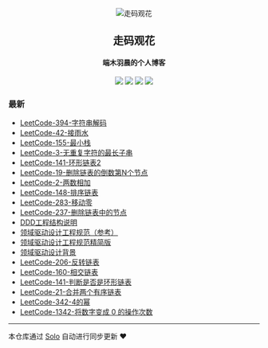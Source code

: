 <p align="center"><img alt="走码观花" src="http://p0.meituan.net/scarlett/e6ff022b2f140ef86c6e68e78fa1f52b15472.jpg"></p><h2 align="center">
走码观花
</h2>

<h4 align="center">端木羽晨的个人博客</h4>
<p align="center"><a title="走码观花" target="_blank" href="https://github.com/guobingwei/solo-blog"><img src="https://img.shields.io/github/last-commit/guobingwei/solo-blog.svg?style=flat-square&color=FF9900"></a>
<a title="GitHub repo size in bytes" target="_blank" href="https://github.com/guobingwei/solo-blog"><img src="https://img.shields.io/github/repo-size/guobingwei/solo-blog.svg?style=flat-square"></a>
<a title="Solo Version" target="_blank" href="https://github.com/88250/solo/releases"><img src="https://img.shields.io/badge/solo-4.3.1-f1e05a.svg?style=flat-square&color=blueviolet"></a>
<a title="Hits" target="_blank" href="https://github.com/88250/hits"><img src="https://hits.b3log.org/guobingwei/solo-blog.svg"></a></p>

### 最新

* [LeetCode-394-字符串解码](http://www.guobingwei.tech/articles/2021/01/02/1609560231098.html)
* [LeetCode-42-接雨水](http://www.guobingwei.tech/articles/2020/12/01/1606785094318.html)
* [LeetCode-155-最小栈](http://www.guobingwei.tech/articles/2020/12/01/1606784916260.html)
* [LeetCode-3-无重复字符的最长子串](http://www.guobingwei.tech/articles/2020/11/18/1605661780293.html)
* [LeetCode-141-环形链表2](http://www.guobingwei.tech/articles/2020/11/12/1605143954625.html)
* [LeetCode-19-删除链表的倒数第N个节点](http://www.guobingwei.tech/articles/2020/11/08/1604839592350.html)
* [LeetCode-2-两数相加](http://www.guobingwei.tech/articles/2020/11/08/1604831761334.html)
* [LeetCode-148-排序链表](http://www.guobingwei.tech/articles/2020/11/08/1604826830114.html)
* [LeetCode-283-移动零](http://www.guobingwei.tech/articles/2020/11/08/1604823602465.html)
* [LeetCode-237-删除链表中的节点](http://www.guobingwei.tech/articles/2020/11/08/1604766106712.html)
* [DDD工程结构说明](http://www.guobingwei.tech/articles/2020/11/07/1604685041050.html)
* [领域驱动设计工程规范（参考）](http://www.guobingwei.tech/articles/2020/11/07/1604684891200.html)
* [领域驱动设计工程规范精简版](http://www.guobingwei.tech/articles/2020/11/07/1604684646752.html)
* [领域驱动设计背景](http://www.guobingwei.tech/articles/2020/11/07/1604684552839.html)
* [LeetCode-206-反转链表](http://www.guobingwei.tech/articles/2020/11/07/1604679975730.html)
* [LeetCode-160-相交链表](http://www.guobingwei.tech/articles/2020/11/06/1604677277851.html)
* [LeetCode-141-判断是否是环形链表](http://www.guobingwei.tech/articles/2020/11/06/1604674707464.html)
* [LeetCode-21-合并两个有序链表](http://www.guobingwei.tech/articles/2020/11/06/1604673193789.html)
* [LeetCode-342-4的幂](http://www.guobingwei.tech/articles/2020/11/04/1604448364446.html)
* [LeetCode-1342-将数字变成 0 的操作次数](http://www.guobingwei.tech/articles/2020/11/03/1604416148026.html)



---

本仓库通过 [Solo](https://github.com/88250/solo) 自动进行同步更新 ❤️ 